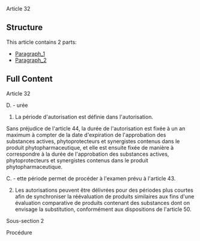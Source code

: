 Article 32

## Structure

This article contains 2 parts:

- [Paragraph_1](./Paragraph_1.md)
- [Paragraph_2](./Paragraph_2.md)

## Full Content

Article 32

D. - urée

1. La période d'autorisation est définie dans l'autorisation.

Sans préjudice de l'article 44, la durée de l'autorisation est fixée à un an maximum à compter de la date d'expiration de l'approbation des substances actives, phytoprotecteurs et synergistes contenus dans le produit phytopharmaceutique, et elle est ensuite fixée de manière à correspondre à la durée de l'approbation des substances actives, phytoprotecteurs et synergistes contenus dans le produit phytopharmaceutique.

C. - ette période permet de procéder à l'examen prévu à l'article 43.

2. Les autorisations peuvent être délivrées pour des périodes plus courtes afin de synchroniser la réévaluation de produits similaires aux fins d'une évaluation comparative de produits contenant des substances dont on envisage la substitution, conformément aux dispositions de l'article 50.

Sous-section 2

Procédure
